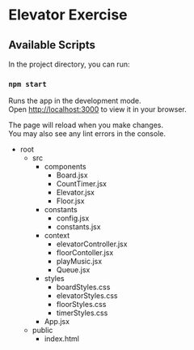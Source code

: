 # Elevator Exercise

## Available Scripts

In the project directory, you can run:

### `npm start`

Runs the app in the development mode.\
Open [http://localhost:3000](http://localhost:3000) to view it in your browser.

The page will reload when you make changes.\
You may also see any lint errors in the console.

- root
  - src
    - components
      - Board.jsx
      - CountTimer.jsx
      - Elevator.jsx
      - Floor.jsx
    - constants
      - config.jsx
      - constants.jsx
    - context
      - elevatorController.jsx
      - floorContoller.jsx
      - playMusic.jsx
      - Queue.jsx
    - styles
      - boardStyles.css
      - elevatorStyles.css
      - floorStyles.css
      - timerStyles.css
    - App.jsx
  - public
    - index.html
